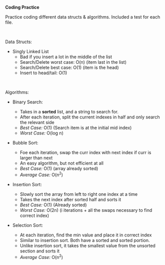 **Coding Practice**

Practice coding different data structs & algorithms. Included a test for each file.

<br>

Data Structs:
- Singly Linked List
  * Bad if you insert a lot in the middle of the list
  * Search/Delete worst case: O(n) (item last in the list)
  * Search/Delete best case: O(1) (item is the head)
  * Insert to head/tail: O(1)

<br>

Algorithms:
- Binary Search: 
    * Takes in a **sorted** list, and a string to search for.
    * After each iteration, split the current indexes in half and only search the relevant side
    * *Best Case:* O(1) (Search item is at the initial mid index)
    * *Worst Case:* O(log n)
  

- Bubble Sort:
  * Foe each iteration, swap the curr index with next index if curr is larger than next
  * An easy algorithm, but not efficient at all
  * *Best Case:* O(1) (array already sorted)
  * *Average Case:* O(n<sup>2</sup>)
  

- Insertion Sort:
  * Slowly sort the array from left to right one index at a time
  * Takes the next index after sorted half and sorts it
  * *Best Case:* O(1) (Already sorted)
  * *Worst Case:* O(2n) (i iterations + all the swaps necessary to find correct index)
    

- Selection Sort:
  * At each iteration, find the min value and place it in correct index
  * Similar to insertion sort. Both have a sorted and sorted portion.
  * Unlike insertion sort, it takes the smallest value from the unsorted section and sorts it
  * *Average Case:* O(n<sup>2</sup>) 